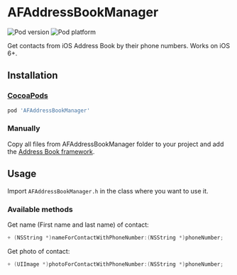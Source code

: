 AFAddressBookManager
====================
![Pod version](http://img.shields.io/cocoapods/v/AFAddressBookManager.svg?style=flat)
![Pod platform](http://img.shields.io/cocoapods/p/AFAddressBookManager.svg?style=flat)

Get contacts from iOS Address Book by their phone numbers. Works on iOS 6+.

## Installation

### [CocoaPods](http://cocoapods.org)

```ruby
pod 'AFAddressBookManager'
```

### Manually

Copy all files from AFAddressBookManager folder to your project and add the [Address Book framework](http://developer.apple.com/library/ios/#documentation/AddressBook/Reference/AddressBook_iPhoneOS_Framework/).

## Usage

Import `AFAddressBookManager.h` in the class where you want to use it.

### Available methods

Get name (First name and last name) of contact:
```objectivec
+ (NSString *)nameForContactWithPhoneNumber:(NSString *)phoneNumber;
```

Get photo of contact:
```objectivec 
+ (UIImage *)photoForContactWithPhoneNumber:(NSString *)phoneNumber;
```

